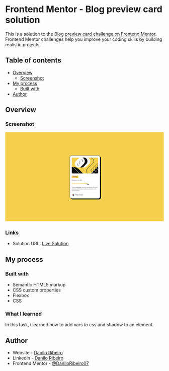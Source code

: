 # Frontend Mentor - Blog preview card solution

This is a solution to the [Blog preview card challenge on Frontend Mentor](https://www.frontendmentor.io/challenges/blog-preview-card-ckPaj01IcS). Frontend Mentor challenges help you improve your coding skills by building realistic projects. 

## Table of contents

- [Overview](#overview)
  - [Screenshot](#screenshot)
- [My process](#my-process)
  - [Built with](#built-with)
- [Author](#author)

## Overview

### Screenshot

![Screenshot](docs/screenshot.png)

### Links

- Solution URL: [Live Solution](https://daniloribeiro07.github.io/front_end_mentor/blog-preview/index.html)

## My process

### Built with

- Semantic HTML5 markup
- CSS custom properties
- Flexbox
- CSS

### What I learned

In this task, i learned how to add vars to css and shadow to an element.


## Author

- Website - [Danilo Ribeiro](https://daniloribeiro07.github.io/)
- Linkedin - [Danilo Ribeiro](https://www.linkedin.com/in/danilorib/)
- Frontend Mentor - [@DaniloRibeiro07](https://www.frontendmentor.io/profile/DaniloRibeiro07)
